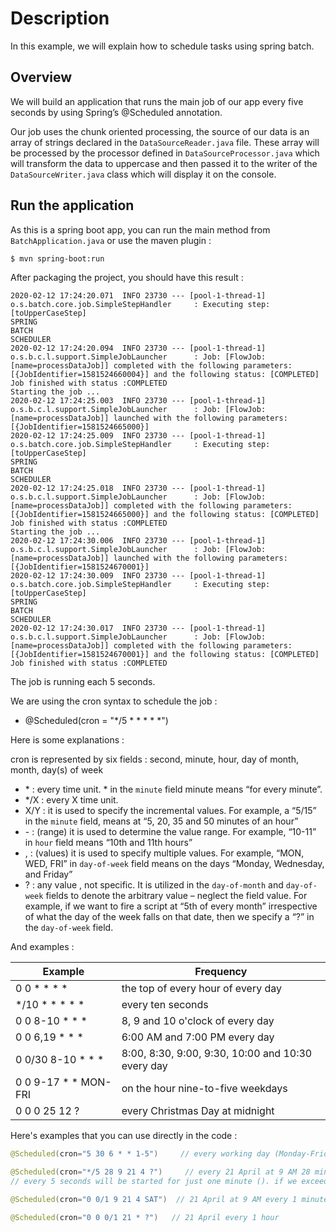 # Description

In this example, we will explain how to schedule tasks using spring batch.

## Overview

We will build an application that runs the main job of our app every five seconds by using Spring’s @Scheduled annotation.

Our job uses the chunk oriented processing, the source of our data is an array of strings declared in the `DataSourceReader.java` file.
These array will be processed by the processor defined in `DataSourceProcessor.java` which will transform the data to uppercase and then passed 
it to the writer of the `DataSourceWriter.java` class which will display it on the console.

## Run the application

As this is a spring boot app, you can run the main method from `BatchApplication.java` or use the maven plugin :

```bash
$ mvn spring-boot:run
```

After packaging the project, you should have this result :

```log
2020-02-12 17:24:20.071  INFO 23730 --- [pool-1-thread-1] o.s.batch.core.job.SimpleStepHandler     : Executing step: [toUpperCaseStep]
SPRING
BATCH
SCHEDULER
2020-02-12 17:24:20.094  INFO 23730 --- [pool-1-thread-1] o.s.b.c.l.support.SimpleJobLauncher      : Job: [FlowJob: [name=processDataJob]] completed with the following parameters: [{JobIdentifier=1581524660004}] and the following status: [COMPLETED]
Job finished with status :COMPLETED
Starting the job ...
2020-02-12 17:24:25.003  INFO 23730 --- [pool-1-thread-1] o.s.b.c.l.support.SimpleJobLauncher      : Job: [FlowJob: [name=processDataJob]] launched with the following parameters: [{JobIdentifier=1581524665000}]
2020-02-12 17:24:25.009  INFO 23730 --- [pool-1-thread-1] o.s.batch.core.job.SimpleStepHandler     : Executing step: [toUpperCaseStep]
SPRING
BATCH
SCHEDULER
2020-02-12 17:24:25.018  INFO 23730 --- [pool-1-thread-1] o.s.b.c.l.support.SimpleJobLauncher      : Job: [FlowJob: [name=processDataJob]] completed with the following parameters: [{JobIdentifier=1581524665000}] and the following status: [COMPLETED]
Job finished with status :COMPLETED
Starting the job ...
2020-02-12 17:24:30.006  INFO 23730 --- [pool-1-thread-1] o.s.b.c.l.support.SimpleJobLauncher      : Job: [FlowJob: [name=processDataJob]] launched with the following parameters: [{JobIdentifier=1581524670001}]
2020-02-12 17:24:30.009  INFO 23730 --- [pool-1-thread-1] o.s.batch.core.job.SimpleStepHandler     : Executing step: [toUpperCaseStep]
SPRING
BATCH
SCHEDULER
2020-02-12 17:24:30.017  INFO 23730 --- [pool-1-thread-1] o.s.b.c.l.support.SimpleJobLauncher      : Job: [FlowJob: [name=processDataJob]] completed with the following parameters: [{JobIdentifier=1581524670001}] and the following status: [COMPLETED]
Job finished with status :COMPLETED
```

The job is running each 5 seconds.

We are using the cron syntax to schedule the job :

* @Scheduled(cron = "*/5 * * * * *")

Here is some explanations :

cron is represented by six fields : second, minute, hour, day of month, month, day(s) of week

- \* : every time unit. * in the `minute` field minute means “for every minute”.
- */X : every X time unit.
- X/Y : it is used to specify the incremental values. For example, a “5/15” in the `minute` field, means at “5, 20, 35 and 50 minutes of an hour”
- \- : (range) it is used to determine the value range. For example, “10-11” in `hour` field means “10th and 11th hours”
- , : (values) it is used to specify multiple values. For example, “MON, WED, FRI” in `day-of-week` field means on the days “Monday, Wednesday, and Friday”
- ? : any value , not specific. It is utilized in the `day-of-month` and `day-of-week` fields to denote the arbitrary value – neglect the field value. For example, if we want to fire a script at “5th of every month” irrespective of what the day of the week falls on that date, then we specify a “?” in the `day-of-week` field.

And examples :

| Example  | Frequency  |
|---|---|
|  0 0 * * * * | the top of every hour of every day  |
|  */10 * * * * * |  every ten seconds |
|  0 0 8-10 * * * |  8, 9 and 10 o'clock of every day |
|  0 0 6,19 * * * | 6:00 AM and 7:00 PM every day  |
|  0 0/30 8-10 * * * |  8:00, 8:30, 9:00, 9:30, 10:00 and 10:30 every day |
|  0 0 9-17 * * MON-FRI |  on the hour nine-to-five weekdays |
|  0 0 0 25 12 ? |  every Christmas Day at midnight |

Here's examples that you can use directly in the code :

```java
@Scheduled(cron="5 30 6 * * 1-5")     // every working day (Monday-Friday) at 6 AM 30 minutes 5 seconds

@Scheduled(cron="*/5 28 9 21 4 ?")     // every 21 April at 9 AM 28 minutes.
// every 5 seconds will be started for just one minute (). if we exceed the minute 28 the job will be stopped.

@Scheduled(cron="0 0/1 9 21 4 SAT")  // 21 April at 9 AM every 1 minute -> if the day of the week is a saturday

@Scheduled(cron="0 0 0/1 21 * ?")   // 21 April every 1 hour
```


